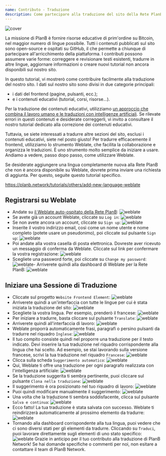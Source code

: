 ```yaml
---
name: Contributo - Traduzione
description: Come partecipare alla traduzione del sito della Rete PlanB?
---
```

![cover](assets/cover.webp)

La missione di PlanB è fornire risorse educative di prim'ordine su Bitcoin, nel maggior numero di lingue possibile. Tutti i contenuti pubblicati sul sito sono open-source e ospitati su GitHub, il che permette a chiunque di partecipare all'arricchimento della piattaforma. I contributi possono assumere varie forme: correggere e revisionare testi esistenti, tradurre in altre lingue, aggiornare informazioni o creare nuovi tutorial non ancora disponibili sul nostro sito.

In questo tutorial, vi mostrerò come contribuire facilmente alla traduzione del nostro sito. I dati sul nostro sito sono divisi in due categorie principali:
- i dati del frontend (pagine, pulsanti, ecc.);
- e i contenuti educativi (tutorial, corsi, risorse...).

Per la traduzione dei contenuti educativi, utilizziamo [un approccio che combina il lavoro umano e le traduzioni con intelligenze artificiali](https://github.com/Asi0Flammeus/LLM-Translator). Se rilevate errori in questi contenuti e desiderate correggerli, vi invito a consultare il nostro tutorial dedicato alla correzione dei contenuti educativi.

Tuttavia, se siete interessati a tradurre altre sezioni del sito, esclusi i contenuti educativi, siete nel posto giusto! Per tradurre efficacemente il frontend, utilizziamo lo strumento Weblate, che facilita la collaborazione e organizza le traduzioni. È uno strumento molto semplice da iniziare a usare. Andiamo a vedere, passo dopo passo, come utilizzare Weblate.

Se desiderate aggiungere una lingua completamente nuova alla Rete PlanB che non è ancora disponibile su Weblate, dovrete prima inviare una richiesta di aggiunta. Per questo, seguite questo tutorial specifico.

https://planb.network/tutorials/others/add-new-language-weblate



## Registrarsi su Weblate

- Andate su [il Weblate auto-ospitato della Rete PlanB](https://weblate.planb.network/):
![weblate](assets/01.webp)
- Se avete già un account Weblate, cliccate su `Log in`:
![weblate](assets/02.webp)
- Se non avete ancora un account, cliccate su `Sign up`:
![weblate](assets/03.webp)
- Inserite il vostro indirizzo email, così come un nome utente e nome completo (potete usare un pseudonimo), poi cliccate sul pulsante `Sign up`:
![weblate](assets/04.webp)
- Poi andate alla vostra casella di posta elettronica. Dovreste aver ricevuto un messaggio di conferma da Weblate. Cliccate sul link per confermare la vostra registrazione:
![weblate](assets/05.webp)
- Scegliete una password forte, poi cliccate su `Change my password`:
![weblate](assets/06.webp)- Arriverete quindi alla dashboard di Weblate per la Rete PlanB: 
![weblate](assets/07.webp)

## Iniziare una Sessione di Traduzione

- Cliccate sul progetto `Website Frontend Element`:
![weblate](assets/08.webp)
- Arriverete quindi a un'interfaccia con tutte le lingue per cui è stata iniziata la traduzione del sito:
![weblate](assets/09.webp)
- Scegliete la vostra lingua. Per esempio, prenderò il francese:
![weblate](assets/10.webp)
- Per iniziare a tradurre, basta cliccare sul pulsante `Translate`:
![weblate](assets/11.webp)
- Arriverete quindi all'interfaccia di lavoro:
![weblate](assets/12.webp)
- Weblate proporrà automaticamente frasi, paragrafi o persino pulsanti da tradurre nel riquadro `Inglese`: ![weblate](assets/13.webp)
- Il tuo compito consiste quindi nel proporre una traduzione per il testo indicato. Devi inserire la tua traduzione nel riquadro corrispondente alla lingua che hai scelto. Ad esempio, se stai lavorando sulla versione francese, scrivi la tua traduzione nel riquadro `Francese`: ![weblate](assets/14.webp)
- Clicca sulla scheda `Suggerimento automatico`: ![weblate](assets/15.webp)
- Qui, Weblate ti offre una traduzione per ogni paragrafo realizzata con l'intelligenza artificiale: ![weblate](assets/16.webp)
- Se la traduzione suggerita ti sembra pertinente, puoi cliccare sul pulsante `Clona nella traduzione`: ![weblate](assets/17.webp)
- Il suggerimento è ora posizionato nel tuo riquadro di lavoro: ![weblate](assets/18.webp)
- Puoi quindi modificare manualmente il suggerimento: ![weblate](assets/19.webp)
- Una volta che la traduzione ti sembra soddisfacente, clicca sul pulsante `Salva e continua`: ![weblate](assets/20.webp)
- Ecco fatto! La tua traduzione è stata salvata con successo. Weblate ti reindirizzerà automaticamente al prossimo elemento da tradurre: ![weblate](assets/21.webp)
- Tornando alla dashboard corrispondente alla tua lingua, puoi vedere che ci sono diversi stati per gli elementi da tradurre. Cliccando su `Traduci`, puoi lavorare direttamente sugli elementi di uno stato specifico: ![weblate](assets/22.webp)
Grazie in anticipo per il tuo contributo alla traduzione di PlanB Network! Se hai domande specifiche o commenti per noi, non esitare a contattare il team di PlanB Network.